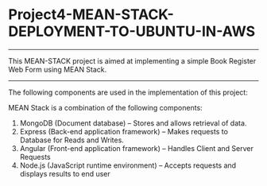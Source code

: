 # Project4-MEAN-STACK-DEPLOYMENT-TO-UBUNTU-IN-AWS
***
This MEAN-STACK project is aimed at implementing a simple Book Register Web Form using MEAN Stack.
***
The following components are used in the implementation of this project:

MEAN Stack is a combination of the following components:
1.	MongoDB (Document database) – Stores and allows retrieval of data.
2.	Express (Back-end application framework) – Makes requests to Database for Reads and Writes.
3.	Angular (Front-end application framework) – Handles Client and Server Requests
4.	Node.js (JavaScript runtime environment) – Accepts requests and displays results to end user
